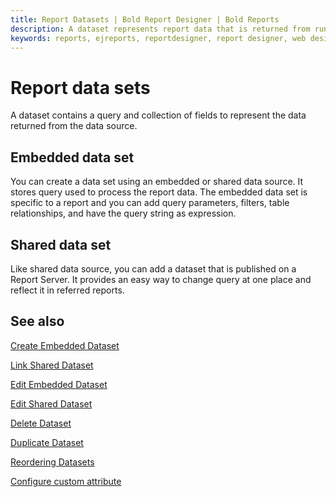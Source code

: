 ```yaml
---
title: Report Datasets | Bold Report Designer | Bold Reports
description: A dataset represents report data that is returned from running a query on an external data source. Bold Report Designer allows to add datasets without single line of code.
keywords: reports, ejreports, reportdesigner, report designer, web designer, bold-reports reportdesigner, Overview, web designer
---
```


# Report data sets

 A dataset contains a query and collection of fields to represent the data returned from the data source.

## Embedded data set

You can create a data set using an embedded or shared data source. It stores query used to process the report data. The embedded data set is specific to a report and you can add query parameters, filters, table relationships, and have the query string as expression.

## Shared data set

Like shared data source, you can add a dataset that is published on a Report Server. It provides an easy way to change query at one place and reflect it in referred reports.

## See also

[Create Embedded Dataset](./../../manage-data/dataset/create-an-embedded-dataset/)

[Link Shared Dataset](./../../manage-data/dataset/link-a-shared-dataset/)

[Edit Embedded Dataset](./../../manage-data/dataset/modify-an-embedded-dataset/)

[Edit Shared Dataset](./../../manage-data/dataset/modify-shared-dataset/)

[Delete Dataset](./../../manage-data/dataset/delete-a-dataset/)

[Duplicate Dataset](./../../manage-data/dataset/duplicate-a-dataset/)

[Reordering Datasets](./../../manage-data/dataset/reorder-a-dataset/)

[Configure custom attribute](./../../manage-data/dataset/configure-custom-attribute/)
